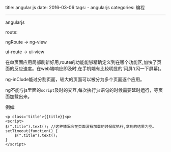 title: angular js
date: 2016-03-06
tags: 
    - angularjs
categories: 编程

---

angularjs

route: 

ngRoute -> ng-view

ui-route -> ui-view

在单页面应用局部刷新好用,route的功能能够精确定义到在哪个功能区,加快了页面的反应速度。在web端响应即及时,在手机端有比较明显的'闪屏'(闪一下屏幕)。

ng-inClude能过分割页面，较大的页面可以被分为多个页面逐个应用。

ng不能与js里面的`script`及时的交互,每次执行`js`语句的时候需要延时运行，等页面加载出来。

例如: 

```
<p class='title'>{{title}}<p>
<script>
$(".title").text(); //这种情况会在页面没有加载的时候就执行,拿到的结果为空。
setTimeout(function() {
	$(".title").text();
}
</script>

```

